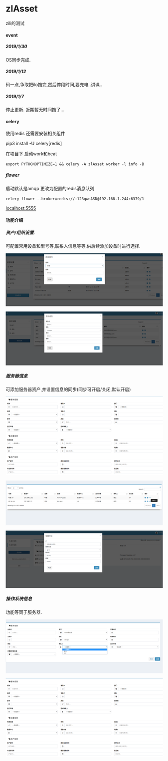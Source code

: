 

# zlAsset
zili的测试



#### event

##### 2019/1/30

OS同步完成.

##### 2019/1/12

码一点,争取把ilo撸完,然后停段时间,要充电..讲课..


##### 2019/1/7

停止更新.
近期暂无时间撸了...


#### celery

使用redis 还需要安装相关组件

pip3 install -U celery[redis]


在项目下 启动work和beat

`export PYTHONOPTIMIZE=1 && celery -A zlAsset worker -l info -B`


##### flower

启动默认是amqp
更改为配置的redis消息队列

`celery flower --broker=redis://:123qweASD@192.168.1.244:6379/1`

[localhost:5555](localhost:5555)



#### 功能介绍

##### 资产/组织设置.

可配置常用设备和型号等,联系人信息等等,供后续添加设备时进行选择.

![资产设置](https://github.com/dl1548/zlAsset/blob/master/zlAsset/readme_img/setData.png)

![组织设置](https://github.com/dl1548/zlAsset/blob/master/zlAsset/readme_img/setOrg.png)

##### 服务器信息

可添加服务器资产,并设置信息的同步(同步可开启/关闭,默认开启)

![添加资产](https://github.com/dl1548/zlAsset/blob/master/zlAsset/readme_img/addHd.png)

![资产列表](https://github.com/dl1548/zlAsset/blob/master/zlAsset/readme_img/hdData.png)

![同步信息](https://github.com/dl1548/zlAsset/blob/master/zlAsset/readme_img/hdSync.png)

##### 操作系统信息

功能等同于服务器.

![添加系统](https://github.com/dl1548/zlAsset/blob/master/zlAsset/readme_img/addOs.png)

![同步信息](https://github.com/dl1548/zlAsset/blob/master/zlAsset/readme_img/addHd.png)




